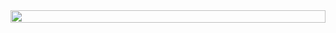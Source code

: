 <picture>
	<source media="(prefers-color-scheme: dark)" srcset="#">
	<img src="#" width="100%" height="20" align="left">
</picture>
